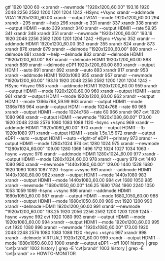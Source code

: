 gtf 1920 1200 60 -x
xrandr --newmode "1920x1200_60.00"  193.16  1920 2048 2256 2592  1200 1201 1204 1242  -HSync +Vsync
xrandr --addmode VGA1 1920x1200_60.00
xrandr --output VGA1 --mode 1920x1200_60.00
  294  xrandr -
  295  xrandr --help 
  296  xrandr -q
  331  xrandr 
  337  xrandr 
  338  xrandr --output HDMI1 --auto
  339  xrandr
  340  xrandr --output HDMI1 --rate 59.95
  341  xrandr 
  348  xrandr
  351  xrandr --newmode "1920x1200_60.00"  193.16  1920 2048 2256 2592  1200 1201 1204 1242  -HSync +Vsync
  352  xrandr --addmode HDMI1 1920x1200_60.00
  353  xrandr
  355  xrandr
  824  xrandr 
  873  xrandr
  876  xrandr
  879  xrandr --delmode "1920x1200_60.00"
  880  xrandr --delmode 
  881  xrandr --help --delmode 
  882  xrandr --delmode HDMI1 "1920x1200_60.00"
  887  xrandr --delmode HDMI1 1920x1200_60.00
  888  xrandr 
  889  xrandr --delmode eDP1 1920x1200_60.00
  890   xrandr --output HDMI1 --auto
  891  xrandr 
  892  xrandr --auto
  893  xrandr 
  917  xrandr 
  953  xrandr --addmode HDMI1 1920x1080
  955  xrandr
  957  xrandr --newmode "1920x1200_60.00"  193.16  1920 2048 2256 2592  1200 1201 1204 1242  -HSync +Vsync
  958  xrandr --addmode HDMI1 1920x1200_60.00
  959  xrandr --output HDMI1 --mode 1920x1200_60.00
  960  xrandr --output HDMI1 --auto
  961  xrandr --output HDMI1 --mode 1920x1200_60.00
  962  xrandr --output HDMI1 --mode 1366x768_59.99 
  963  xrandr --output HDMI1 --mode 1366x768
  964  xrandr --output HDMI --mode 1024x768 --rate 60
  965  xrandr --output HDMI1 --mode 1024x768 --rate 60
  966  xrandr
  967  cvt 1920 1080
  968  xrandr --output HDMI1 --newmode "1920x1080_60.00"  173.00  1920 2048 2248 2576  1080 1083 1088 1120 -hsync +vsync
  969  xrandr --addmode HDMI1 "1920x1080_60.00"
  970  xrandr --output HDMI1 --fb 1920x1080 
  971  xrandr --output HDMI1 --scale 1.5x.1.5
  972  xrandr --output eDP1 --auto --output HDMI1 --auto --right-of eDP1 --primary
  973  xrandr --output HDMI1 --mode 1280x1024
  974  cvt 1280 1024
  975  xrandr --newmode "1280x1024_60.00"  109.00  1280 1368 1496 1712  1024 1027 1034 1063 -hsync +vsync
  976  xrandr --addmode HDMI1 1280x1024_60.00
  977   xrandr --output HDMI1 --mode 1280x1024_60.00
  978  xrandr --query 
  979  cvt 1440 1080
  980  xrandr --newmode "1440x1080_60.00"  129.00  1440 1528 1680 1920  1080 1083 1087 1120 -hsync +vsync
  981  xrandr --addmode HDMI1 1440x1080_60.00
  982  xrandr --output HDMI1 --mode 1440x1080
  983  xrandr --output HDMI1 --mode 1440x1080_60.00
  984  cvt 1680 1050
  985  xrandr --newmode "1680x1050_60.00"  146.25  1680 1784 1960 2240  1050 1053 1059 1089 -hsync +vsync
  986  xrandr --addmode HDMI1 1680x1050_60.00
  987  xrandr --output HDMI1 --mode 1680_1050_60.00
  988  xrandr --output HDMI1 --mode 1680x1050_60.00
  989  cvt 1920 1200
  990  xrandr --delmode HDMI1 1920x1200_60.00
  991  xrandr --newmode "1920x1200_60.00"  193.25  1920 2056 2256 2592  1200 1203 1209 1245 -hsync +vsync
  992  cvt 1920 1080
  993  xrandr --output HDMI1 --mode 1920x1080_60.00
  994  xrandr --output HDMI1 --mode 1920x1200_60.00
  995  cvt 1920 1080
  996  xrandr --newmode "1920x1080_60.00"  173.00  1920 2048 2248 2576  1080 1083 1088 1120 -hsync +vsync
  997  xrandr
  998  xrandr --delmode VIRTUAL1 1920x1200_60.00
  999  xrandr --output HDMI1 --mode 1680x1050_60.00
 1000  xrandr --output eDP1 --off
 1001  history | grep 'cvt|xrandr'
 1002  history | grep -E 'cvt|xrandr'
 1003  history | grep -E 'cvt|xrandr' >> HOWTO-MONITOR 
